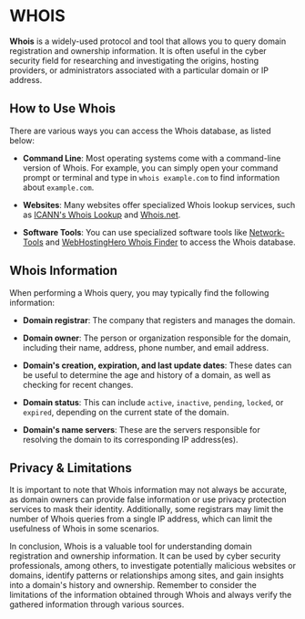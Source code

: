 # WHOIS

**Whois** is a widely-used protocol and tool that allows you to query domain registration and ownership information. It is often useful in the cyber security field for researching and investigating the origins, hosting providers, or administrators associated with a particular domain or IP address.

## How to Use Whois

There are various ways you can access the Whois database, as listed below:

- **Command Line**: Most operating systems come with a command-line version of Whois. For example, you can simply open your command prompt or terminal and type in `whois example.com` to find information about `example.com`.

- **Websites**: Many websites offer specialized Whois lookup services, such as [ICANN's Whois Lookup](https://whois.icann.org/) and [Whois.net](https://www.whois.net/).

- **Software Tools**: You can use specialized software tools like [Network-Tools](http://network-tools.com/) and [WebHostingHero Whois Finder](https://www.webhostinghero.com/whois-finder/) to access the Whois database.

## Whois Information

When performing a Whois query, you may typically find the following information:

- **Domain registrar**: The company that registers and manages the domain.

- **Domain owner**: The person or organization responsible for the domain, including their name, address, phone number, and email address.

- **Domain's creation, expiration, and last update dates**: These dates can be useful to determine the age and history of a domain, as well as checking for recent changes.

- **Domain status**: This can include `active`, `inactive`, `pending`, `locked`, or `expired`, depending on the current state of the domain.

- **Domain's name servers**: These are the servers responsible for resolving the domain to its corresponding IP address(es).

## Privacy & Limitations

It is important to note that Whois information may not always be accurate, as domain owners can provide false information or use privacy protection services to mask their identity. Additionally, some registrars may limit the number of Whois queries from a single IP address, which can limit the usefulness of Whois in some scenarios.

In conclusion, Whois is a valuable tool for understanding domain registration and ownership information. It can be used by cyber security professionals, among others, to investigate potentially malicious websites or domains, identify patterns or relationships among sites, and gain insights into a domain's history and ownership. Remember to consider the limitations of the information obtained through Whois and always verify the gathered information through various sources.